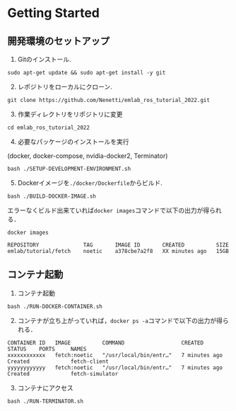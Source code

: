 # Getting Started

<!--
# ----------------------------------------------------------------------------------------------------------------------
#
#   Setup
#
# ----------------------------------------------------------------------------------------------------------------------
--->
## 開発環境のセットアップ <a id="Setup"></a>

1. Gitのインストール.
```
sudo apt-get update && sudo apt-get install -y git 
```

2. レポジトリをローカルにクローン.
```
git clone https://github.com/Nenetti/emlab_ros_tutorial_2022.git
```

3. 作業ディレクトリをリポジトリに変更
```
cd emlab_ros_tutorial_2022
```

4. 必要なパッケージのインストールを実行 

(docker, docker-compose, nvidia-docker2, Terminator)
```
bash ./SETUP-DEVELOPMENT-ENVIRONMENT.sh
```

5. Dockerイメージを`./docker/Dockerfile`からビルド.
```
bash ./BUILD-DOCKER-IMAGE.sh
```

エラーなくビルド出来ていれば`docker images`コマンドで以下の出力が得られる．
```
docker images

REPOSITORY              TAG       IMAGE ID       CREATED          SIZE
emlab/tutorial/fetch    noetic    a378cbe7a2f8   XX minutes ago   15GB
```

<!--
# ----------------------------------------------------------------------------------------------------------------------
#
#    Run container
#
# ----------------------------------------------------------------------------------------------------------------------
--->
## コンテナ起動 <a id="Setup"></a>

1. コンテナ起動
```
bash ./RUN-DOCKER-CONTAINER.sh
```

2. コンテナが立ち上がっていれば，`docker ps -a`コマンドで以下の出力が得られる．
```
CONTAINER ID   IMAGE          COMMAND                  CREATED         STATUS    PORTS     NAMES
xxxxxxxxxxxx   fetch:noetic   "/usr/local/bin/entr…"   7 minutes ago   Created             fetch-client
yyyyyyyyyyyy   fetch:noetic   "/usr/local/bin/entr…"   7 minutes ago   Created             fetch-simulator
```

3. コンテナにアクセス
```
bash ./RUN-TERMINATOR.sh
```